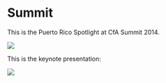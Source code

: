 # Summit

This is the Puerto Rico Spotlight at CfA Summit 2014.


<a href="http://youtu.be/aTqIcw_9bOI?list=PL65XgbSILalWFStqV0z0N9pvftstJ8AAh" target="_blank"><img src="http://cl.ly/XkO6/Screen%20Shot%202014-09-26%20at%2011.49.47%20AM.png"/></a>

This is the keynote presentation:


<a href="https://www.dropbox.com/s/4o1lhfkvrmrwcv5/PPT%20SUMMIT%20PR%20v1.key?dl=0" target="_blank"><img src="http://cl.ly/Xl9C/Screen%20Shot%202014-09-26%20at%2011.56.25%20AM.png"/></a>

